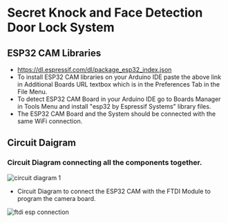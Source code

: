 # Secret Knock and Face Detection Door Lock System

## ESP32 CAM Libraries
 - https://dl.espressif.com/dl/package_esp32_index.json
 - To install ESP32 CAM libraries on your Arduino IDE paste the above link in Additional Boards URL textbox which is in the Preferences Tab in the File Menu.
 - To detect ESP32 CAM Board in your Arduino IDE go to Boards Manager in Tools Menu and install "esp32 by Espressif Systems" library files.
 - The ESP32 CAM Board and the System should be connected with the same WiFi connection.

## Circuit Daigram 
 ### Circuit Diagram connecting all the components together.
 
![circuit diagram 1](https://user-images.githubusercontent.com/72393587/183584455-bc5e5bba-ed29-497e-9d80-9245df2d6a60.jpg)

 - Circuit Diagram to connect the ESP32 CAM with the FTDI Module to program the camera board.
 
![ftdi esp connection](https://user-images.githubusercontent.com/72393587/183584474-22fbdb62-c8d9-4acc-afdc-5d5ea1df1914.jpg)
